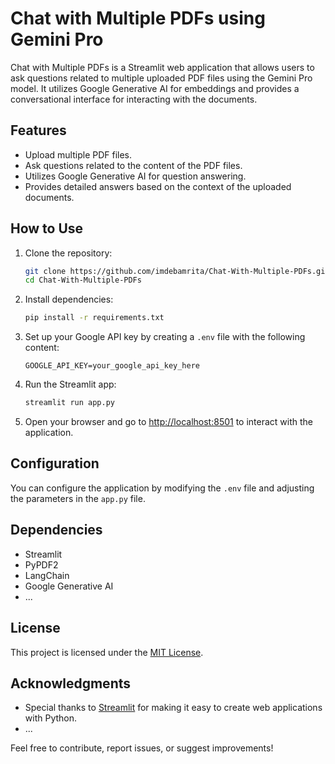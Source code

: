 # Chat with Multiple PDFs using Gemini Pro

Chat with Multiple PDFs is a Streamlit web application that allows users to ask questions related to multiple uploaded PDF files using the Gemini Pro model. It utilizes Google Generative AI for embeddings and provides a conversational interface for interacting with the documents.

## Features

- Upload multiple PDF files.
- Ask questions related to the content of the PDF files.
- Utilizes Google Generative AI for question answering.
- Provides detailed answers based on the context of the uploaded documents.

## How to Use

1. Clone the repository:

   ```bash
   git clone https://github.com/imdebamrita/Chat-With-Multiple-PDFs.git
   cd Chat-With-Multiple-PDFs
   ```

2. Install dependencies:

   ```bash
   pip install -r requirements.txt
   ```

3. Set up your Google API key by creating a `.env` file with the following content:

   ```env
   GOOGLE_API_KEY=your_google_api_key_here
   ```

4. Run the Streamlit app:

   ```bash
   streamlit run app.py
   ```

5. Open your browser and go to [http://localhost:8501](http://localhost:8501) to interact with the application.

## Configuration

You can configure the application by modifying the `.env` file and adjusting the parameters in the `app.py` file.

## Dependencies

- Streamlit
- PyPDF2
- LangChain
- Google Generative AI
- ...

## License

This project is licensed under the [MIT License](LICENSE).

## Acknowledgments

- Special thanks to [Streamlit](https://streamlit.io/) for making it easy to create web applications with Python.
- ...

Feel free to contribute, report issues, or suggest improvements!
